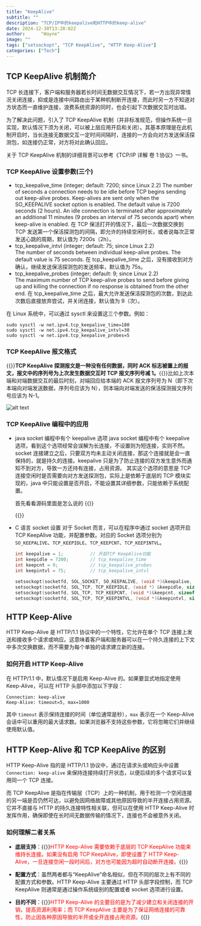 ```yaml
---
title: "KeepAlive"
subtitle: ""
description: "TCP/IP中的keepalive和HTTP中的keep-alive"
date: 2024-12-30T13:28:02Z
author:      "Wayne"
image: ""
tags: ["setsockopt", "TCP KeepAlive", "HTTP Keep-Alive"]
categories: ["Tech"]
---
```


## TCP KeepAlive 机制简介

TCP 长连接下，客户端和服务器若长时间无数据交互情况下，若一方出现异常情况关闭连接，抑或是连接中间路由出于某种机制断开连接，而此时另一方不知道对方状态而一直维护连接，浪费系统资源的同时，也会引起下次数据交互时出错。

为了解决此问题，引入了 TCP KeepAlive 机制（并非标准规范，但操作系统一旦实现，默认情况下须为关闭，可以被上层应用开启和关闭）。其基本原理是在此机制开启时，当长连接无数据交互一定时间间隔时，连接的一方会向对方发送保活探测包，如连接仍正常，对方将对此确认回应。

关于 TCP KeepAlive 机制的详细背景可以参考《TCP/IP 详解 卷 1:协议》一书。

### TCP KeepAlive 设置参数(三个)

- tcp_keepalive_time (integer; default: 7200; since Linux 2.2)
  The number of seconds a connection needs to be idle before TCP begins sending out keep-alive probes. Keep-alives are sent only when the SO_KEEPALIVE socket option is enabled. The default value is 7200 seconds (2 hours). An idle connection is terminated after approximately an additional 11 minutes (9 probes an interval of 75 seconds apart) when keep-alive is enabled. 在 TCP 保活打开的情况下，最后一次数据交换到 TCP 发送第一个保活探测包的间隔，即允许的持续空闲时长，或者说每次正常发送心跳的周期，默认值为 7200s（2h）。
- tcp_keepalive_intvl (integer; default: 75; since Linux 2.2)  
  The number of seconds between individual keep-alive probes. The default value is 75 seconds. 在 tcp_keepalive_time 之后，没有接收到对方确认，继续发送保活探测包的发送频率，默认值为 75s。
- tcp_keepalive_probes (integer; default: 9; since Linux 2.2)  
   The maximum number of TCP keep-alive probes to send before giving up and killing the connection if no response is obtained from the other end. 在 tcp_keepalive_time 之后，最大允许发送保活探测包的次数，到达此次数后直接放弃尝试，并关闭连接，默认值为 9（次）。

在 Linux 系统中，可以通过 sysctl 来设置这三个参数。例如：

```
sudo sysctl -w net.ipv4.tcp_keepalive_time=180
sudo sysctl -w net.ipv4.tcp_keepalive_intvl=30
sudo sysctl -w net.ipv4.tcp_keepalive_probes=5
```

### TCP KeepAlive 报文格式

{{<rawhtml>}}<strong>TCP KeepAlive 探测报文是一种没有任何数据，同时 ACK 标志被置上的报文，报文中的序列号为上次发生数据交互时 TCP 报文序列号减 1。</strong>{{</rawhtml>}}比如上次本端和对端数据交互的最后时刻，对端回应给本端的 ACK 报文序列号为 N（即下次本端向对端发送数据，序列号应该为 N），则本端向对端发送的保活探测报文序列号应该为 N-1。

![alt text](/img/tcp-keepalive-wireshark.png)

### TCP KeepAlive 编程中的应用

- java socket 编程中有个 keepalive 选项
  java socket 编程中有个 keepalive 选项，看到这个选项经常会误解为长连接，不设置则为短连接，实则不然。
  socket 连接建立之后，只要双方均未主动关闭连接，那这个连接就是会一直保持的，就是持久的连接。keepalive 只是为了防止连接的双方发生意外而通知不到对方，导致一方还持有连接，占用资源。
  其实这个选项的意思是 TCP 连接空闲时是否需要向对方发送探测包，实际上是依赖于底层的 TCP 模块实现的，java 中只能设置是否开启，不能设置其详细参数，只能依赖于系统配置。

  首先看看源码里面是怎么说的
  {{<rawhtml>}}
  <div style="text-align: left;">
    <img src="/img/java-socket-keepalive.png" alt="">
  </div>
  {{</rawhtml>}}

- C 语言 socket 设置
  对于 Socket 而言，可以在程序中通过 socket 选项开启 TCP KeepAlive 功能，并配置参数。对应的 Socket 选项分别为 `SO_KEEPALIVE`、`TCP_KEEPIDLE`、`TCP_KEEPCNT`、`TCP_KEEPINTVL`。

  ```c
  int keepalive = 1;          // 开启TCP KeepAlive功能
  int keepidle = 7200;        // tcp_keepalive_time
  int keepcnt = 9;            // tcp_keepalive_probes
  int keepintvl = 75;         // tcp_keepalive_intvl

  setsockopt(socketfd, SOL_SOCKET, SO_KEEPALIVE, (void *)&keepalive, sizeof(keepalive));
  setsockopt(socketfd, SOL_TCP, TCP_KEEPIDLE, (void *) &keepidle, sizeof (keepidle));
  setsockopt(socketfd, SOL_TCP, TCP_KEEPCNT, (void *)&keepcnt, sizeof (keepcnt));
  setsockopt(socketfd, SOL_TCP, TCP_KEEPINTVL, (void *)&keepintvl, sizeof (keepintvl));
  ```

## HTTP Keep-Alive

HTTP Keep-Alive 是 HTTP/1.1 协议中的一个特性，它允许在单个 TCP 连接上发送和接收多个请求或响应。这意味着客户端和服务器可以在一个持久连接的上下文中多次交换数据，而不需要为每个单独的请求建立新的连接。

### 如何开启 HTTP Keep-Alive

在 HTTP/1.1 中，默认情况下是启用 Keep-Alive 的。如果要显式地指定使用 Keep-Alive，可以在 HTTP 头部中添加以下字段：

```http
Connection: keep-alive
Keep-Alive: timeout=5, max=1000
```

其中 `timeout` 表示保持连接的时间（单位通常是秒），`max` 表示在一个 Keep-Alive 会话中可以重用的最大请求数。如果浏览器不支持这些参数，它将忽略它们并继续使用默认值。

## HTTP Keep-Alive 和 TCP KeepAlive 的区别

HTTP Keep-Alive 指的是 HTTP/1.1 协议中，通过在请求头或响应头中设置 `Connection: keep-alive` 来保持连接持续打开状态，以便后续的多个请求可以复用同一个 TCP 连接。

而 TCP KeepAlive 是指在传输层（TCP）上的一种机制，用于检测一个空闲连接的另一端是否仍然可达，以避免因网络故障或其他原因导致的半开连接占用资源。它并不直接与 HTTP 的持久连接特性相关联，但可以在使用 HTTP Keep-Alive 时发挥作用，确保即使在长时间无数据传输的情况下，连接也不会被意外关闭。

### 如何理解二者关系

- **底层支持**：{{<rawhtml>}}<span style="color:red;">HTTP Keep-Alive 需要依赖于底层的 TCP KeepAlive 功能来维持长连接。如果没有启用 TCP KeepAlive，即使设置了 HTTP Keep-Alive，一旦连接空闲一段时间后，对方也可能因为超时自动断开连接。</span>{{</rawhtml>}}

- **配置方式**：虽然两者都与“KeepAlive”命名相似，但在不同的层次上有不同的配置方式和参数。HTTP Keep-Alive 主要通过 HTTP 头部字段控制，而 TCP KeepAlive 则通常是通过操作系统级别的配置或者 socket 选项进行设置。

- **目的不同**：{{<rawhtml>}}<span style="color:red;">HTTP Keep-Alive 的主要目的是为了减少建立和关闭连接的开销，提高资源利用率；而 TCP KeepAlive 主要是为了保证网络连接的可靠性，防止因各种原因导致的半开或全开连接占用资源。</span>{{</rawhtml>}}
